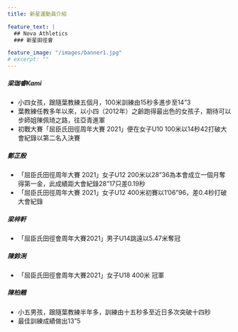 ```yaml
---
title: 新星運動員介紹

feature_text: |
  ## Nova Athletics
  ### 新星田徑會

feature_image: "/images/banner1.jpg"
# excerpt: ""
---
```

##### 梁珈睿Kami
- 小四女孩，跟隨葉教練五個月，100米訓練由15秒多進步至14”3
- 葉教練任教多年以來，以小四（2012年）之齡跑得最出色的女孩子，期待可以步師姐陳佩琦之路，往亞青進軍
- 初戰大賽「屈臣氏田徑周年大賽 2021」便在女子U10 100米以14秒42打破大會紀錄以第二名入決賽

##### 鄭芷殷
- 「屈臣氏田徑周年大賽 2021」女子U12 200米以28”36為本會成立一個月奪得第一金，此成績距大會紀錄28”17只差0.19秒
- 「屈臣氏田徑周年大賽 2021」女子U12 400米初賽以1’06”96，差0.4秒打破大會紀錄

##### 梁梓軒
- 「屈臣氏田徑會周年大賽2021」男子U14跳遠以5.47米奪冠

##### 陳鈴浰
- 「屈臣氏田徑會周年大賽2021」女子U18 400米 冠軍

##### 陳柏翹
- 小五男孩，跟隨葉教練半年多，訓練由十五秒多至近日多次突破十四秒
- 最佳訓練成績做出13”5
